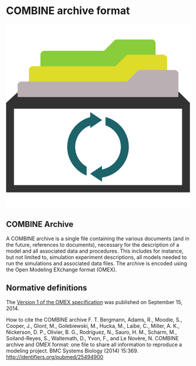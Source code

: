 # COMBINE archive format

![COMBINE archive logo](./files/omex.png) 

## COMBINE Archive 
A COMBINE archive is a single file containing the various documents (and in the future, references to documents), necessary for the description of a model and all associated data and procedures. This includes for instance, but not limited to, simulation experiment descriptions, all models needed to run the simulations and associated data files. The archive is encoded using the Open Modeling EXchange format (OMEX).

## Normative definitions
The [Version 1 of the OMEX specification](./files/omex.version-1) was published on September 15, 2014.


How to cite the COMBINE archive
F. T. Bergmann, Adams, R., Moodie, S., Cooper, J., Glont, M., Golebiewski, M., Hucka, M., Laibe, C., Miller, A. K., Nickerson, D. P., Olivier, B. G., Rodriguez, N., Sauro, H. M., Scharm, M., Soiland-Reyes, S., Waltemath, D., Yvon, F., and Le Novère, N. COMBINE archive and OMEX format: one file to share all information to reproduce a modeling project. BMC Systems Biology (2014) 15:369. http://identifiers.org/pubmed/25494900